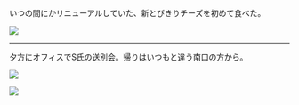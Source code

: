 いつの間にかリニューアルしていた、新とびきりチーズを初めて食べた。

![](https://photos.apkas.net/medium/202501/20250129-G3000100.webp)

---

夕方にオフィスでS氏の送別会。帰りはいつもと違う南口の方から。

![](https://photos.apkas.net/medium/202501/20250129-G3000109.webp)

![](https://photos.apkas.net/medium/202501/20250129-G3000111.webp)
